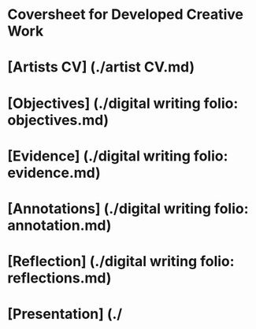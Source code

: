 # Coversheet for Developed Creative Work 

# [Artists CV] (./artist CV.md)

# [Objectives] (./digital writing folio: objectives.md)

# [Evidence] (./digital writing folio: evidence.md)

# [Annotations] (./digital writing folio: annotation.md)

# [Reflection] (./digital writing folio: reflections.md)

# [Presentation] (./

